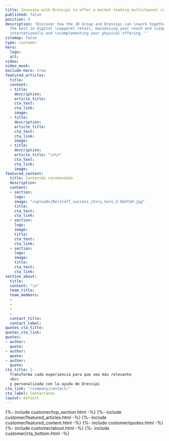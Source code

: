 ```yaml
---
title: Innovate with Dressipi to offer a market-leading multichannel consumer proposition.
published: false
position: 0
description: "Discover how the JD Group and Dressipi can \nwork together to achieve
  the best in digital \napparel retail, maximising your reach and \nimpact to consumers
  internationally and \ncomplementing your physical offering. "
sitemap: false
type: customer
hero:
  logo: 
  alt: 
video: 
video_mask: 
exclude-hero: true
featured_articles:
  title: 
  content:
  - title: 
    description: 
    article_title: 
    cta_text: 
    cta_link: 
    image: 
  - title: 
    description: 
    article_title: 
    cta_text: 
    cta_link: 
    image: 
  - title: 
    description: 
    article_title: "\n\n"
    cta_text: 
    cta_link: 
    image: 
featured_content:
  title: Contenido recomendado
  description: 
  content:
  - section: 
    logo: 
    image: "/uploads/Belstaff_success_story_hero_2-bb4fa9.jpg"
    title: 
    cta_text: 
    cta_link: 
  - section: 
    logo: 
    image: 
    title: 
    cta_text: 
    cta_link: 
  - section: 
    logo: 
    image: 
    title: 
    cta_text: 
    cta_link: 
section_about:
  title: 
  content: "\n"
  team_title: 
  team_members:
  - 
  - 
  - 
  - 
  contact_title: 
  contact_label: 
quotes_cta_title: 
quotes_cta_link: 
quotes:
- author: 
  quote: 
- author: 
  quote: 
- author: 
  quote: 
cta_title: |-
  Transforma cada experiencia para que sea más relevante
  <br>
  y personalizada con la ayuda de Dressipi
cta_link: "/company/contact/"
cta_label: Contactános
layout: default
---
```


{%- include customer/top_section.html -%}
{%- include customer/featured_articles.html -%}
{%- include customer/featured_content.html -%}
{%- include customer/quotes.html -%}
{%- include customer/about.html -%}
{%- include customer/cta_bottom.html -%}